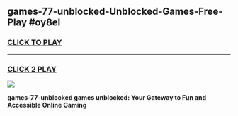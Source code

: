 
## games-77-unblocked-Unblocked-Games-Free-Play #oy8el
<h3>
<a href="https://us.freeplayer.one?title=games-77-unblocked&ref=9M">CLICK TO PLAY</a></h3>
<hr>

<h3>
<a href="https://us.freeplayer.one?title=games-77-unblocked&ref=9M">CLICK 2 PLAY</a>
  
</h3>

<a href="https://us.freeplayer.one?title=games-77-unblocked&ref=9M"><img src="https://clearcache.store/games.png"></a>


**games-77-unblocked games unblocked: Your Gateway to Fun and Accessible Online Gaming**
